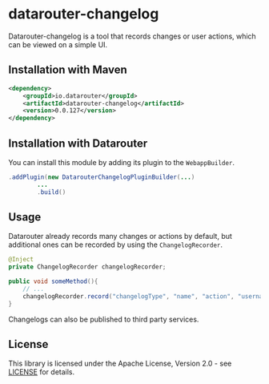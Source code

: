 # datarouter-changelog

Datarouter-changelog is a tool that records changes or user actions, which can be viewed on a simple UI.

## Installation with Maven

```xml
<dependency>
	<groupId>io.datarouter</groupId>
	<artifactId>datarouter-changelog</artifactId>
	<version>0.0.127</version>
</dependency>
```

## Installation with Datarouter

You can install this module by adding its plugin to the `WebappBuilder`.

```java
.addPlugin(new DatarouterChangelogPluginBuilder(...)
		...
		.build()
```

## Usage

Datarouter already records many changes or actions by default, but additional ones can be recorded by using the `ChangelogRecorder`.

```java
@Inject
private ChangelogRecorder changelogRecorder;

public void someMethod(){
	// ...
	changelogRecorder.record("changelogType", "name", "action", "username", "userToken", "comment");
}
```
Changelogs can also be published to third party services.

## License

This library is licensed under the Apache License, Version 2.0 - see [LICENSE](../LICENSE) for details.
